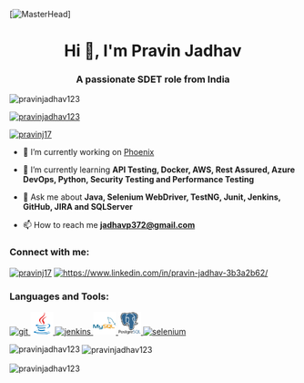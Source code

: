 [![MasterHead](https://user-images.githubusercontent.com/74038190/221352995-5ac18bdf-1a19-4f99-bbb6-77559b220470.gif)]
<h1 align="center">Hi 👋, I'm Pravin Jadhav</h1>
<h3 align="center">A passionate SDET role from India</h3>

<p align="left"> <img src="https://komarev.com/ghpvc/?username=pravinjadhav123&label=Profile%20views&color=0e75b6&style=flat" alt="pravinjadhav123" /> </p>

<p align="left"> <a href="https://github.com/ryo-ma/github-profile-trophy"><img src="https://github-profile-trophy.vercel.app/?username=pravinjadhav123" alt="pravinjadhav123" /></a> </p>

<p align="left"> <a href="https://twitter.com/pravinj17" target="blank"><img src="https://img.shields.io/twitter/follow/pravinj17?logo=twitter&style=for-the-badge" alt="pravinj17" /></a> </p>

- 🔭 I’m currently working on [Phoenix](http://phoenix.testautomationacademy.in/frontdesk/inward-cc-jobs)

- 🌱 I’m currently learning **API Testing, Docker, AWS, Rest Assured, Azure DevOps, Python, Security Testing and Performance Testing**

- 💬 Ask me about **Java, Selenium WebDriver, TestNG, Junit, Jenkins, GitHub, JIRA and SQLServer**

- 📫 How to reach me **jadhavp372@gmail.com**

<h3 align="left">Connect with me:</h3>
<p align="left">
<a href="https://twitter.com/pravinj17" target="blank"><img align="center" src="https://raw.githubusercontent.com/rahuldkjain/github-profile-readme-generator/master/src/images/icons/Social/twitter.svg" alt="pravinj17" height="30" width="40" /></a>
<a href="https://linkedin.com/in/https://www.linkedin.com/in/pravin-jadhav-3b3a2b62/" target="blank"><img align="center" src="https://raw.githubusercontent.com/rahuldkjain/github-profile-readme-generator/master/src/images/icons/Social/linked-in-alt.svg" alt="https://www.linkedin.com/in/pravin-jadhav-3b3a2b62/" height="30" width="40" /></a>
</p>

<h3 align="left">Languages and Tools:</h3>
<p align="left"> <a href="https://git-scm.com/" target="_blank" rel="noreferrer"> <img src="https://www.vectorlogo.zone/logos/git-scm/git-scm-icon.svg" alt="git" width="40" height="40"/> </a> <a href="https://www.java.com" target="_blank" rel="noreferrer"> <img src="https://raw.githubusercontent.com/devicons/devicon/master/icons/java/java-original.svg" alt="java" width="40" height="40"/> </a> <a href="https://www.jenkins.io" target="_blank" rel="noreferrer"> <img src="https://www.vectorlogo.zone/logos/jenkins/jenkins-icon.svg" alt="jenkins" width="40" height="40"/> </a> <a href="https://www.mysql.com/" target="_blank" rel="noreferrer"> <img src="https://raw.githubusercontent.com/devicons/devicon/master/icons/mysql/mysql-original-wordmark.svg" alt="mysql" width="40" height="40"/> </a> <a href="https://www.postgresql.org" target="_blank" rel="noreferrer"> <img src="https://raw.githubusercontent.com/devicons/devicon/master/icons/postgresql/postgresql-original-wordmark.svg" alt="postgresql" width="40" height="40"/> </a> <a href="https://www.selenium.dev" target="_blank" rel="noreferrer"> <img src="https://raw.githubusercontent.com/detain/svg-logos/780f25886640cef088af994181646db2f6b1a3f8/svg/selenium-logo.svg" alt="selenium" width="40" height="40"/> </a> </p>

<p><img align="left" src="https://github-readme-stats.vercel.app/api/top-langs?username=pravinjadhav123&show_icons=true&locale=en&layout=compact" alt="pravinjadhav123" /></p>

<p>&nbsp;<img align="center" src="https://github-readme-stats.vercel.app/api?username=pravinjadhav123&show_icons=true&locale=en" alt="pravinjadhav123" /></p>

<p><img align="center" src="https://github-readme-streak-stats.herokuapp.com/?user=pravinjadhav123&" alt="pravinjadhav123" /></p>
